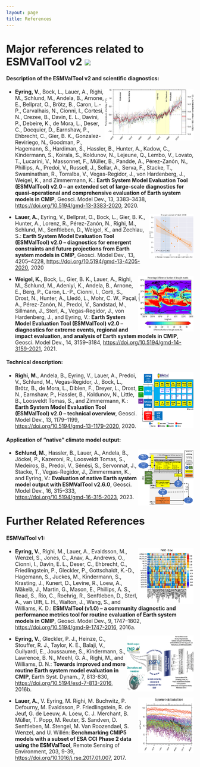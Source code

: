 ```yaml
---
layout: page
title: References
---
```


# Major references related to ESMValTool v2 <img src="https://github.com/ESMValGroup/ESMValTool-website/blob/main/assets/img/EVA-logo.png" width="50">

#### Description of the ESMValTool v2 and scientific diagnostics:

+ <img align="right" width="240" height="140" src="https://github.com/ESMValGroup/ESMValTool-website/blob/improving_references/assets/img/Eyring_2020_gmd-13-3383-2020-avatar.jpg"> **Eyring, V.**, Bock, L., Lauer, A., Righi, M., Schlund, M., Andela, B., Arnone, E., Bellprat, O., Brötz, B., Caron, L.-P., Carvalhais, N., Cionni, I., Cortesi, N., Crezee, B., Davin, E. L., Davini, P., Debeire, K., de Mora, L., Deser, C., Docquier, D., Earnshaw, P., Ehbrecht, C., Gier, B. K., Gonzalez-Reviriego, N., Goodman, P., Hagemann, S., Hardiman, S., Hassler, B., Hunter, A., Kadow, C., Kindermann, S., Koirala, S., Koldunov, N., Lejeune, Q., Lembo, V., Lovato, T., Lucarini, V., Massonnet, F., Müller, B., Pandde, A., Pérez-Zanón, N., Phillips, A., Predoi, V., Russell, J., Sellar, A., Serva, F., Stacke, T., Swaminathan, R., Torralba, V., Vegas-Regidor, J., von Hardenberg, J., Weigel, K., and Zimmermann, K.: **Earth System Model Evaluation Tool (ESMValTool) v2.0 – an extended set of large-scale diagnostics for quasi-operational and comprehensive evaluation of Earth system models in CMIP**, Geosci. Model Dev., 13, 3383–3438, https://doi.org/10.5194/gmd-13-3383-2020, 2020. 


+ <img align="right" width="120" height="120" src="https://github.com/ESMValGroup/ESMValTool-website/blob/improving_references/assets/img/Lauer_2020_gmd-13-4205-2020-avatar.png"> **Lauer, A.**, Eyring, V., Bellprat, O., Bock, L., Gier, B. K., Hunter, A., Lorenz, R., Pérez-Zanón, N., Righi, M., Schlund, M., Senftleben, D., Weigel, K., and Zechlau, S.: **Earth System Model Evaluation Tool (ESMValTool) v2.0 – diagnostics for emergent constraints and future projections from Earth system models in CMIP**, Geosci. Model Dev., 13, 4205–4228, https://doi.org/10.5194/gmd-13-4205-2020, 2020

+ <img align="right" width="150" height="150" src="https://github.com/ESMValGroup/ESMValTool-website/blob/improving_references/assets/img/Weigel_2021_gmd-14-3159-2021-avatar.png"> **Weigel, K.**, Bock, L., Gier, B. K., Lauer, A., Righi, M., Schlund, M., Adeniyi, K., Andela, B., Arnone, E., Berg, P., Caron, L.-P., Cionni, I., Corti, S., Drost, N., Hunter, A., Lledó, L., Mohr, C. W., Paçal, A., Pérez-Zanón, N., Predoi, V., Sandstad, M., Sillmann, J., Sterl, A., Vegas-Regidor, J., von Hardenberg, J., and Eyring, V.: **Earth System Model Evaluation Tool (ESMValTool) v2.0 – diagnostics for extreme events, regional and impact evaluation, and analysis of Earth system models in CMIP**, Geosci. Model Dev., 14, 3159–3184, https://doi.org/10.5194/gmd-14-3159-2021, 2021.
#### Technical description:
+ <img align="right" width="150" height="150" src="https://github.com/ESMValGroup/ESMValTool-website/blob/improving_references/assets/img/Righi_2020_gmd-13-1179-2020-avatar.png"> **Righi, M.**, Andela, B., Eyring, V., Lauer, A., Predoi, V., Schlund, M., Vegas-Regidor, J., Bock, L., Brötz, B., de Mora, L., Diblen, F., Dreyer, L., Drost, N., Earnshaw, P., Hassler, B., Koldunov, N., Little, B., Loosveldt Tomas, S., and Zimmermann, K.: **Earth System Model Evaluation Tool (ESMValTool) v2.0 – technical overview**, Geosci. Model Dev., 13, 1179–1199, https://doi.org/10.5194/gmd-13-1179-2020, 2020.

#### Application of “native” climate model output:

+ <img align="right" width="150" height="150" src="https://github.com/ESMValGroup/ESMValTool-website/blob/improving_references/assets/img/Schlund_2023-gmd-16-315-2023-avatar.png">**Schlund, M.**, Hassler, B., Lauer, A., Andela, B., Jöckel, P., Kazeroni, R., Loosveldt Tomas, S., Medeiros, B., Predoi, V., Sénési, S., Servonnat, J., Stacke, T., Vegas-Regidor, J., Zimmermann, K., and Eyring, V.: **Evaluation of native Earth system model output with ESMValTool v2.6.0**, Geosci. Model Dev., 16, 315–333, https://doi.org/10.5194/gmd-16-315-2023, 2023.

# Further Related References

#### ESMValTool v1:
+  <img align="right" width="150" height="150" src="https://github.com/ESMValGroup/ESMValTool-website/blob/improving_references/assets/img/Eyring_2016a-gmd-9-1747-2016-avatar.png"> **Eyring, V.**, Righi, M., Lauer, A., Evaldsson, M., Wenzel, S., Jones, C., Anav, A., Andrews, O., Cionni, I., Davin, E. L., Deser, C., Ehbrecht, C., Friedlingstein, P., Gleckler, P., Gottschaldt, K.-D., Hagemann, S., Juckes, M., Kindermann, S., Krasting, J., Kunert, D., Levine, R., Loew, A., Mäkelä, J., Martin, G., Mason, E., Phillips, A. S., Read, S., Rio, C., Roehrig, R., Senftleben, D., Sterl, A., van Ulft, L. H., Walton, J., Wang, S., and Williams, K. D.: **ESMValTool (v1.0) – a community diagnostic and performance metrics tool for routine evaluation of Earth system models in CMIP**, Geosci. Model Dev., 9, 1747–1802, https://doi.org/10.5194/gmd-9-1747-2016, 2016a.

+ <img align="right" width="180" height="150" src="https://github.com/ESMValGroup/ESMValTool-website/blob/improving_references/assets/img/Eyring_2016b-esd-7-813-2016-avatar.png"> **Eyring, V.**, Gleckler, P. J., Heinze, C., Stouffer, R. J.,
  Taylor, K. E., Balaji, V., Guilyardi, E.,
  Joussaume, S., Kindermann, S., Lawrence, B. N.,
  Meehl, G. A., Righi, M., and Williams, D. N.:
  **Towards improved and more routine Earth system
  model evaluation in CMIP**, Earth Syst. Dynam., 7,
  813-830,  https://doi.org/10.5194/esd-7-813-2016, 2016b.

+ <img align="right" width="150" height="150" src="https://github.com/ESMValGroup/ESMValTool-website/blob/improving_references/assets/img/Lauer_2017_j.rse-01-007-2017-avatar.png"> **Lauer, A.**, V. Eyring, M. Righi, M. Buchwitz, P. Defourny, M. Evaldsson, P. Friedlingstein, R. de Jeuf, G. de Leeuw, A. Loew, C. J. Merchant, B. Müller, T. Popp, M. Reuter, S. Sandven, D. Senftleben, M. Stengel, M. Van Roozendael, S. Wenzel, and U. Willén: **Benchmarking CMIP5 models with a subset of ESA CCI Phase 2 data using the ESMValTool**, Remote Sensing of Environment, 203, 9-39, https://doi.org/10.1016/j.rse.2017.01.007, 2017.